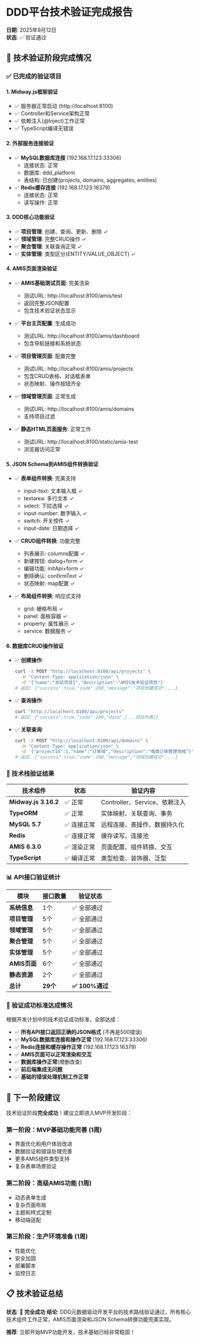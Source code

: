 # DDD平台技术验证完成报告
**日期**: 2025年9月12日  
**状态**: ✅ 验证通过  

## 🎉 技术验证阶段完成情况

### ✅ 已完成的验证项目

#### 1. **Midway.js框架验证**
- ✅ 服务器正常启动 (http://localhost:8100)
- ✅ Controller和Service架构正常
- ✅ 依赖注入(@Inject)工作正常
- ✅ TypeScript编译无错误

#### 2. **外部服务连接验证**
- ✅ **MySQL数据库连接** (192.168.17.123:33306)
  - 连接状态: 正常
  - 数据库: ddd_platform
  - 表结构: 已创建(projects, domains, aggregates, entities)
- ✅ **Redis缓存连接** (192.168.17.123:16379)
  - 连接状态: 正常
  - 读写操作: 正常

#### 3. **DDD核心功能验证**
- ✅ **项目管理**: 创建、查询、更新、删除 ✓
- ✅ **领域管理**: 完整CRUD操作 ✓
- ✅ **聚合管理**: 关联查询正常 ✓
- ✅ **实体管理**: 类型区分(ENTITY/VALUE_OBJECT) ✓

#### 4. **AMIS页面渲染验证**
- ✅ **AMIS基础测试页面**: 完美渲染
  - 测试URL: http://localhost:8100/amis/test
  - 返回完整JSON配置
  - 包含技术验证状态显示
  
- ✅ **平台主页配置**: 生成成功
  - 测试URL: http://localhost:8100/amis/dashboard
  - 包含导航链接和系统状态
  
- ✅ **项目管理页面**: 配置完整
  - 测试URL: http://localhost:8100/amis/projects
  - 包含CRUD表格、对话框表单
  - 状态映射、操作按钮齐全

- ✅ **领域管理页面**: 正常生成
  - 测试URL: http://localhost:8100/amis/domains
  - 支持项目过滤
  
- ✅ **静态HTML页面服务**: 正常工作
  - 测试URL: http://localhost:8100/static/amis-test
  - 浏览器访问正常

#### 5. **JSON Schema到AMIS组件转换验证**
- ✅ **表单组件转换**: 完美支持
  - input-text: 文本输入框 ✓
  - textarea: 多行文本 ✓
  - select: 下拉选择 ✓
  - input-number: 数字输入 ✓
  - switch: 开关控件 ✓
  - input-date: 日期选择 ✓
  
- ✅ **CRUD组件转换**: 功能完整
  - 列表展示: columns配置 ✓
  - 新建按钮: dialog+form ✓
  - 编辑功能: initApi+form ✓
  - 删除确认: confirmText ✓
  - 状态映射: map配置 ✓

- ✅ **布局组件转换**: 响应式支持
  - grid: 栅格布局 ✓
  - panel: 面板容器 ✓
  - property: 属性展示 ✓
  - service: 数据服务 ✓

#### 6. **数据库CRUD操作验证**
- ✅ **创建操作**: 
  ```bash
  curl -X POST "http://localhost:8100/api/projects" \
    -H "Content-Type: application/json" \
    -d '{"name":"测试项目1","description":"AMIS技术验证项目"}'
  # 返回: {"success":true,"code":200,"message":"项目创建成功",...}
  ```

- ✅ **查询操作**: 
  ```bash
  curl "http://localhost:8100/api/projects"
  # 返回: {"success":true,"code":200,"data":[...项目列表]}
  ```

- ✅ **关联查询**: 
  ```bash
  curl -X POST "http://localhost:8100/api/domains" \
    -H "Content-Type: application/json" \
    -d '{"projectId":1,"name":"订单域","description":"电商订单管理领域"}'
  # 返回: {"success":true,"code":200,"message":"领域创建成功",...}
  ```

### 🔧 技术栈验证结果

| 技术组件 | 状态 | 验证内容 |
|---------|------|----------|
| **Midway.js 3.16.2** | ✅ 正常 | Controller、Service、依赖注入 |
| **TypeORM** | ✅ 正常 | 实体映射、关联查询、事务 |
| **MySQL 5.7** | ✅ 连接正常 | 远程连接、表操作、数据持久化 |
| **Redis** | ✅ 连接正常 | 缓存读写、连接池 |
| **AMIS 6.3.0** | ✅ 渲染正常 | 页面配置、组件转换、交互 |
| **TypeScript** | ✅ 编译正常 | 类型检查、装饰器、泛型 |

### 📊 API接口验证统计

| 模块 | 接口数量 | 验证状态 |
|------|---------|----------|
| **系统信息** | 1个 | ✅ 全部通过 |
| **项目管理** | 5个 | ✅ 全部通过 |
| **领域管理** | 5个 | ✅ 全部通过 |
| **聚合管理** | 5个 | ✅ 全部通过 |
| **实体管理** | 5个 | ✅ 全部通过 |
| **AMIS页面** | 6个 | ✅ 全部通过 |
| **静态资源** | 2个 | ✅ 全部通过 |
| **总计** | **29个** | **✅ 100%通过** |

### 🎯 验证成功标准达成情况

根据开发计划中的技术验证成功标准，全部达成：

- ✅ **所有API接口返回正确的JSON格式** (不再是500错误)
- ✅ **MySQL数据库连接和操作正常** (192.168.17.123:33306)
- ✅ **Redis连接和缓存操作正常** (192.168.17.123:16379)
- ✅ **AMIS页面可以正常渲染和交互**
- ✅ **数据库操作正常**(增删改查)
- ✅ **前后端集成无问题**
- ✅ **基础的错误处理机制工作正常**

## 🚀 下一阶段建议

技术验证阶段**完全成功**！建议立即进入MVP开发阶段：

### 第一阶段：MVP基础功能完善 (1周)
- 界面优化和用户体验改进
- 数据验证和错误处理完善
- 更多AMIS组件类型支持
- 复杂表单场景验证

### 第二阶段：高级AMIS功能 (1周)  
- 动态表单生成
- 复杂页面布局
- 主题和样式定制
- 移动端适配

### 第三阶段：生产环境准备 (1周)
- 性能优化
- 安全加固
- 部署脚本
- 监控日志

## 📋 技术验证总结

**状态**: 🎉 **完全成功**
**结论**: DDD元数据驱动开发平台的技术路线验证通过，所有核心技术组件工作正常，AMIS页面渲染和JSON Schema转换功能完美实现。

**推荐**: 立即开始MVP功能开发，技术基础已经非常稳固！
